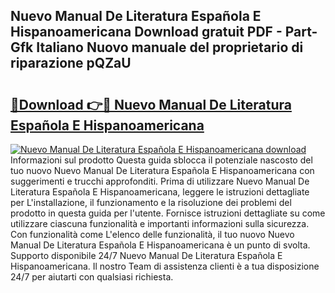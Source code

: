 ## Nuevo Manual De Literatura Española E Hispanoamericana Download gratuit PDF - Part-Gfk Italiano Nuovo manuale del proprietario di riparazione pQZaU

# <h2><a href="http://df9m5e.blite.top/?on=Nuevo+Manual+De+Literatura+Espa%c3%b1ola+E+Hispanoamericana">🔗Download 👉🔴 Nuevo Manual De Literatura Española E Hispanoamericana</a></h2>

[![Nuevo Manual De Literatura Española E Hispanoamericana download](https://i.imgur.com/lujVjoI.png)](http://df9m5e.blite.top/?on=Nuevo+Manual+De+Literatura+Espa%c3%b1ola+E+Hispanoamericana)
Informazioni sul prodotto Questa guida sblocca il potenziale nascosto del tuo nuovo Nuevo Manual De Literatura Española E Hispanoamericana con suggerimenti e trucchi approfonditi. Prima di utilizzare Nuevo Manual De Literatura Española E Hispanoamericana, leggere le istruzioni dettagliate per L'installazione, il funzionamento e la risoluzione dei problemi del prodotto in questa guida per l'utente. Fornisce istruzioni dettagliate su come utilizzare ciascuna funzionalità e importanti informazioni sulla sicurezza. Con funzionalità come L'elenco delle funzionalità, il tuo nuovo Nuevo Manual De Literatura Española E Hispanoamericana è un punto di svolta. Supporto disponibile 24/7 Nuevo Manual De Literatura Española E Hispanoamericana. Il nostro Team di assistenza clienti è a tua disposizione 24/7 per aiutarti con qualsiasi richiesta.
